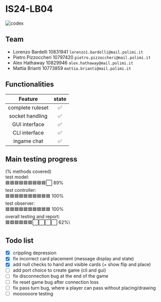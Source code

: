 # IS24-LB04
![codex](src/main/resources/graphics/CODEX_wallpaper_1080.jpg)
## Team
- Lorenzo Bardelli 10831941 `lorenzo1.bardelli@mail.polimi.it`
- Pietro Pizzoccheri 10797420 `pietro.pizzoccheri@mail.polimi.it`
- Alex Hathaway 10829946 `alex.hathaway@mail.polimi.it`
- Mattia Brianti 10773859 `mattia.brianti@mail.polimi.it`

## Functionalities
|     Feature      | state |
|:----------------:|:-----:|
| complete ruleset |  ✅  |
| socket handling  |  ✅  |
|  GUI interface   |  ✅  |
|  CLI interface   |  ✅  |
|   ingame chat    |  ✅  |


## Main testing progress
(% methods covered)\
test model:\
  🟦🟦🟦🟦🟦🟦🟦🟦🟦⬜ 89% \
test controller:\
  🟦🟦🟦🟦🟦🟦🟦🟦🟦🟦 100%\
test observer:\
  🟦🟦🟦🟦🟦🟦🟦🟦🟦🟦 100%\
overall testing and report:\
  🟦🟦🟦🟦🟦🟦⬜⬜⬜⬜ 62%\

## Todo list
- [x] crippling depression
- [x] fix incorrect card placement (message display and state)
- [x] add null checks to hand and visible cards (+ show flip and place)
- [ ] add port choice to create game (cli and gui)
- [ ] fix disconnection bug at the end of the game
- [ ] fix reset game bug after connection loss
- [ ] fix pass turn bug, where a player can pass without placing/drawing
- [ ] moooooore testing
